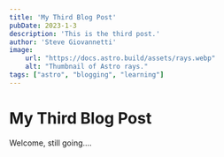 ```yaml
---
title: 'My Third Blog Post'
pubDate: 2023-1-3
description: 'This is the third post.'
author: 'Steve Giovannetti'
image:
    url: "https://docs.astro.build/assets/rays.webp"
    alt: "Thumbnail of Astro rays."
tags: ["astro", "blogging", "learning"]
---
```


# My Third Blog Post

Welcome, still going....